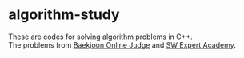 # algorithm-study
These are codes for solving algorithm problems in C++.  
The problems from [Baekjoon Online Judge](https://www.acmicpc.net) and [SW Expert Academy](https://swexpertacademy.com/main/main.do).
